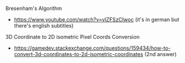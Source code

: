 Bresenham's Algorithm
- https://www.youtube.com/watch?v=vlZFSzCIwoc (it's in german but there's english subtitles)

3D Coordinate to 2D isometric Pixel Coords Conversion
- https://gamedev.stackexchange.com/questions/159434/how-to-convert-3d-coordinates-to-2d-isometric-coordinates (2nd answer)